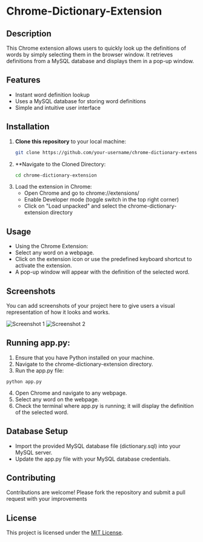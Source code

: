 # Chrome-Dictionary-Extension

## Description
This Chrome extension allows users to quickly look up the definitions of words by simply selecting them in the browser window. It retrieves definitions from a MySQL database and displays them in a pop-up window.

## Features
- Instant word definition lookup
- Uses a MySQL database for storing word definitions
- Simple and intuitive user interface

## Installation
1. **Clone this repository** to your local machine:
   ```bash
   git clone https://github.com/your-username/chrome-dictionary-extension.git

2. **Navigate to the Cloned Directory:
   ```bash
   cd chrome-dictionary-extension

3. Load the extension in Chrome:
   - Open Chrome and go to chrome://extensions/
   - Enable Developer mode (toggle switch in the top right corner)
   - Click on "Load unpacked" and select the chrome-dictionary-extension directory

## Usage
   - Using the Chrome Extension:
   - Select any word on a webpage.
   - Click on the extension icon or use the predefined keyboard shortcut to activate the extension.
   - A pop-up window will appear with the definition of the selected word.
## Screenshots

   You can add screenshots of your project here to give users a visual representation of how it looks and works.

![Screenshot 1](https://github.com/bhuvi-ai/Chrome-Dictionary-Extension/blob/224592f2e5a4f950015c573b013a287c6a204506/ScreenShots/Screenshot%202024-05-04%20232854.png)
![Screenshot 2](/path/to/screenshot2.png)


## Running app.py:
   1. Ensure that you have Python installed on your machine.
   2. Navigate to the chrome-dictionary-extension directory.
   3. Run the app.py file:
   ```
python app.py
   ```
   4. Open Chrome and navigate to any webpage.
   5. Select any word on the webpage.
   6. Check the terminal where app.py is running; it will display the definition of the selected word.

## Database Setup
 - Import the provided MySQL database file (dictionary.sql) into your MySQL server.
 - Update the app.py file with your MySQL database credentials.

## Contributing
  Contributions are welcome! Please fork the repository and submit a pull request with your improvements

## License
This project is licensed under the [MIT License](LICENSE).
